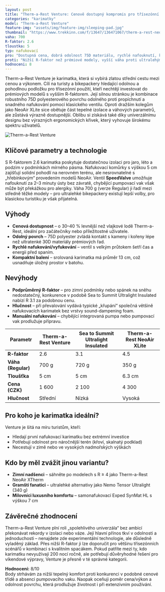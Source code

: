 ```yaml
---
layout: post
title: "Therm-a-Rest Venture: Cenově dostupný kompromis pro třísezónní použití"
categories: "karimatky"
model: "Therm-a-Rest Venture"
feature-img: "assets/img/feature-img/sleeping-pad.jpg"
thumbnail: "https://www.trekkinn.com/f/13647/136471067/therm-a-rest-neoair-venture-large.jpg"
vaha: 700
R-faktor: 2.6
tloustka: 5
typ: nafukovací
pro: "Dostupná cena, dobrá odolnost 75D materiálu, rychlé nafouknutí, kompaktní balení"
proti: "Nižší R-faktor než prémiové modely, vyšší váha proti ultralehým karimatkám"
hodnoceni: 8
---
```


Therm-a-Rest Venture je karimatka, která si vybírá zlatou střední cestu mezi cenou a výkonem. Cílí na turisty a bikepackery hledající odolnou a pohodlnou podložku pro třísezónní použití, kteří nechtějí investovat do prémiových modelů s vyšším R-faktorem. Její silnou stránkou je kombinace robustního 75D polyesterového povrchu odolného proti propíchnutí a snadného nafukování pomocí klasického ventilu. Oproti dražším kolegům jako NeoAir XLite sice obětuje část tepelné izolace a váhových parametrů, ale zůstává výrazně dostupnější. Oblibu si získává také díky univerzálnímu designu bez výrazných ergonomických křivek, který vyhovuje širokému spektru uživatelů.

![Therm-a-Rest Venture](https://res.cloudinary.com/dvwv5cne3/image/fetch/w_auto,h_450,c_fill,g_auto,f_auto,q_auto/https://www.trekkinn.com/f/13647/136471067/therm-a-rest-neoair-venture-large.jpg)

## Klíčové parametry a technologie  
S R-faktorem 2.6 karimatka poskytuje dostatečnou izolaci pro jaro, léto a podzim v podmínkách mírného pásma. Nafukovací komůrky s výškou 5 cm zajišťují solidní pohodlí na nerovném terénu, ale nesrovnatelné s „hřebínkovým“ provedením modelů NeoAir. Ventil **SpeedValve** umožňuje nafouknutí za 2–3 minuty ústy bez závratě, chybějící pumpovací vak však může být překážkou pro alergiky. Váha 700 g (verze Regular) ji řadí mezi středně těžké modely – pro ultralehké bikepackery existují lepší volby, pro klasickou turistiku je však přijatelná.

## Výhody
- **Cenová dostupnost** – o 30–40 % levnější než vlajkové lodě Therm-a-Rest, ideální pro začátečníky nebo příležitostné uživatele.  
- **Odolný povrch** – 75D polyester zvládá kontakt s kameny i kořeny lépe než ultratenké 30D materiály prémiových řad.  
- **Rychlé nafukování/vyfukování** – ventil s velkým průtokem šetří čas a energii před spaním.  
- **Kompaktní balení** – srolovaná karimatka má průměr 13 cm, což usnadňuje úložný prostor v batohu.  

## Nevýhody
- **Podprůměrný R-faktor** – pro zimní podmínky nebo spánek na sněhu nedostatečný, konkurence v podobě Sea to Summit Ultralight Insulated nabízí R 3.1 za podobnou cenu.  
- **Hlučnost** – při převalování vydává typické „křupání“ společná většině nafukovacích karimatek bez vrstvy sound-dampening foam.  
- **Manuální nafukování** – chybějící integrovaná pumpa nebo pumpovací vak prodlužuje přípravu.  

| Parametr           | Therm-a-Rest Venture | Sea to Summit Ultralight Insulated | Therm-a-Rest NeoAir XLite |
|---------------------|----------------------|------------------------------------|---------------------------|
| **R-faktor**        | 2.6                  | 3.1                                | 4.5                       |
| **Váha (Regular)**  | 700 g                | 720 g                              | 350 g                     |
| **Tloušťka**        | 5 cm                 | 5 cm                               | 6.3 cm                    |
| **Cena (CZK)**      | 1 600                | 2 100                              | 4 300                     |
| **Hlučnost**        | Střední              | Nízká                              | Vysoká                    |

## Pro koho je karimatka ideální?  
Venture je šitá na míru turistům, kteří:  
- Hledají první nafukovací karimatku bez extrémní investice  
- Potřebují odolnost pro náročnější terén (křoví, skalnatý podklad)  
- Necestují v zimě nebo ve vysokých nadmořských výškách  

## Kdo by měl zvážit jinou variantu?  
- **Zimní nadšenci** – sáhněte po modelech s R ≥ 4 jako Therm-a-Rest NeoAir XTherm  
- **Gramští fanatici** – ultralehké alternativy jako Nemo Tensor Ultralight (340 g)  
- **Milovníci luxusního komfortu** – samonafukovací Exped SynMat HL s výškou 7 cm  

## Závěrečné zhodnocení  
Therm-a-Rest Venture plní roli „spolehlivého univerzála“ bez ambicí překonávat rekordy v izolaci nebo váze. Její hlavní přínos tkví v odolnosti a jednoduchosti – nenajdete zde experimentální technologie, ale důsledně vyladěný základ. Přes nižší R-faktor ji lze doporučit pro většinu třísezónních scénářů v kombinaci s kvalitním spacákem. Pokud patříte mezi ty, kdo karimatku nevyužívají 200 nocí ročně, ale potřebují důvěryhodné řešení pro víkendové výpravy, Venture je přesně v té správné kategorii.

**Hodnocení:** 8/10  
Body strhávám za nižší tepelný komfort proti konkurenci v podobné cenové třídě a absenci pumpovacího vaku. Naopak oceňuji poměr cena/výkon a odolnost povrchu, která prodlužuje životnost i při extenzivním používání.